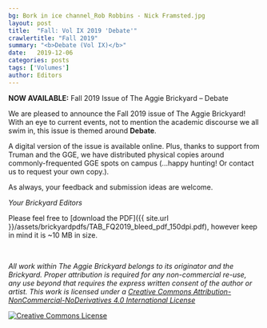 ```yaml
---
bg: Bork in ice channel_Rob Robbins - Nick Framsted.jpg
layout: post
title:  "Fall: Vol IX 2019 'Debate'"
crawlertitle: "Fall 2019"
summary: "<b>Debate (Vol IX)</b>"
date:   2019-12-06
categories: posts
tags: ['Volumes']
author: Editors
---
```


**NOW AVAILABLE:** Fall 2019 Issue of The Aggie Brickyard – Debate

We are pleased to announce the Fall 2019 issue of The Aggie Brickyard! With an eye to current events, not to mention the academic discourse we all swim in, this issue is themed around **Debate**.

A digital version of the issue is available online. Plus, thanks to support from Truman and the GGE, we have distributed physical copies around commonly-frequented GGE spots on campus (...happy hunting! Or contact us to request your own copy.).

As always, your feedback and submission ideas are welcome.

*Your Brickyard Editors*

Please feel free to [download the PDF]({{ site.url }}/assets/brickyardpdfs/TAB_FQ2019_bleed_pdf_150dpi.pdf), however keep in mind it is ~10 MB in size.

<br>

<object style="width: 100%; height: 820px" data="/assets/brickyardpdfs/TAB_FQ2019_bleed_pdf_150dpi.pdf" type="application/pdf"></object>

*All work within The Aggie Brickyard belongs to its originator and the Brickyard. Proper attribution is required for any non-commercial re-use, any use beyond that requires the express written consent of the author or artist. This <span xmlns:dct="http://purl.org/dc/terms/" href="http://purl.org/dc/dcmitype/Text" rel="dct:type">work</span> is licensed under a <a rel="license" href="http://creativecommons.org/licenses/by-nc-nd/4.0/">Creative Commons Attribution-NonCommercial-NoDerivatives 4.0 International License</a>*

<a rel="license" href="http://creativecommons.org/licenses/by-nc-nd/4.0/"><img alt="Creative Commons License" style="border-width:0" src="https://i.creativecommons.org/l/by-nc-nd/4.0/88x31.png" /></a><br />
